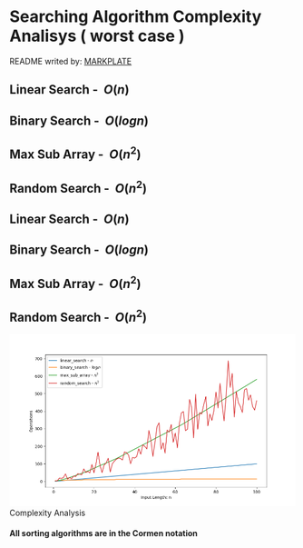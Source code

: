 

**Searching Algorithm Complexity Analisys ( worst case )**
==========================================================

README writed by: [MARKPLATE](https://github.com/cecinuga/markplate)

**Linear Search - $\ O(n)$**
----------------------------

**Binary Search - $\ O(log n)$**
--------------------------------

**Max Sub Array - $\ O(n^2)$**
------------------------------

**Random Search - $\ O(n^2)$**
------------------------------

**Linear Search - $\ O(n)$**
----------------------------

**Binary Search - $\ O(log n)$**
--------------------------------

**Max Sub Array - $\ O(n^2)$**
------------------------------

**Random Search - $\ O(n^2)$**
------------------------------

![](./source/searching_complexity.png)Complexity Analysis
  

  
#### All sorting algorithms are in the Cormen notation

